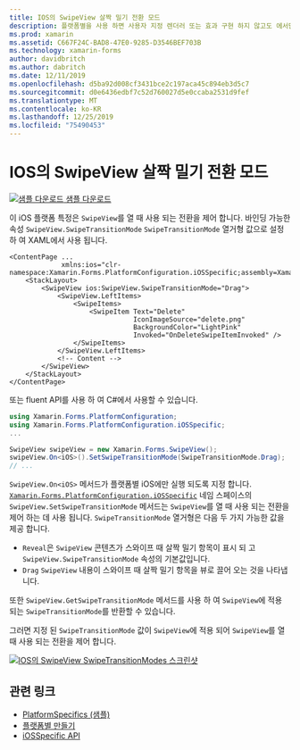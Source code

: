 ```yaml
---
title: IOS의 SwipeView 살짝 밀기 전환 모드
description: 플랫폼별을 사용 하면 사용자 지정 렌더러 또는 효과 구현 하지 않고도 에서만 특정 플랫폼에서 사용할 수 있는 기능을 사용할 수 있습니다. 이 문서에서는 SwipeView를 열 때 사용 되는 전환을 제어 하는 iOS 플랫폼별를 사용 하는 방법을 설명 합니다.
ms.prod: xamarin
ms.assetid: C667F24C-BAD8-47E0-9285-D3546BEF703B
ms.technology: xamarin-forms
author: davidbritch
ms.author: dabritch
ms.date: 12/11/2019
ms.openlocfilehash: d5ba92d008cf3431bce2c197aca45c894eb3d5c7
ms.sourcegitcommit: d0e6436edbf7c52d760027d5e0ccaba2531d9fef
ms.translationtype: MT
ms.contentlocale: ko-KR
ms.lasthandoff: 12/25/2019
ms.locfileid: "75490453"
---
```

# <a name="swipeview-swipe-transition-mode-on-ios"></a>IOS의 SwipeView 살짝 밀기 전환 모드

[![샘플 다운로드](~/media/shared/download.png) 샘플 다운로드](https://docs.microsoft.com/samples/xamarin/xamarin-forms-samples/userinterface-platformspecifics)

이 iOS 플랫폼 특정은 `SwipeView`를 열 때 사용 되는 전환을 제어 합니다. 바인딩 가능한 속성 `SwipeView.SwipeTransitionMode` `SwipeTransitionMode` 열거형 값으로 설정 하 여 XAML에서 사용 됩니다.

```xaml
<ContentPage ...
             xmlns:ios="clr-namespace:Xamarin.Forms.PlatformConfiguration.iOSSpecific;assembly=Xamarin.Forms.Core">
    <StackLayout>
        <SwipeView ios:SwipeView.SwipeTransitionMode="Drag">
            <SwipeView.LeftItems>
                <SwipeItems>
                    <SwipeItem Text="Delete"
                               IconImageSource="delete.png"
                               BackgroundColor="LightPink"
                               Invoked="OnDeleteSwipeItemInvoked" />
                </SwipeItems>
            </SwipeView.LeftItems>
            <!-- Content -->
        </SwipeView>
    </StackLayout>
</ContentPage>
```

또는 fluent API를 사용 하 여 C#에서 사용할 수 있습니다.

```csharp
using Xamarin.Forms.PlatformConfiguration;
using Xamarin.Forms.PlatformConfiguration.iOSSpecific;
...

SwipeView swipeView = new Xamarin.Forms.SwipeView();
swipeView.On<iOS>().SetSwipeTransitionMode(SwipeTransitionMode.Drag);
// ...
```

`SwipeView.On<iOS>` 메서드가 플랫폼별 iOS에만 실행 되도록 지정 합니다. [`Xamarin.Forms.PlatformConfiguration.iOSSpecific`](xref:Xamarin.Forms.PlatformConfiguration.iOSSpecific) 네임 스페이스의 `SwipeView.SetSwipeTransitionMode` 메서드는 `SwipeView`를 열 때 사용 되는 전환을 제어 하는 데 사용 됩니다. `SwipeTransitionMode` 열거형은 다음 두 가지 가능한 값을 제공 합니다.

- `Reveal`은 `SwipeView` 콘텐츠가 스와이프 때 살짝 밀기 항목이 표시 되 고 `SwipeView.SwipeTransitionMode` 속성의 기본값입니다.
- `Drag` `SwipeView` 내용이 스와이프 때 살짝 밀기 항목을 뷰로 끌어 오는 것을 나타냅니다.

또한 `SwipeView.GetSwipeTransitionMode` 메서드를 사용 하 여 `SwipeView`에 적용 되는 `SwipeTransitionMode`를 반환할 수 있습니다.

그러면 지정 된 `SwipeTransitionMode` 값이 `SwipeView`에 적용 되어 `SwipeView`를 열 때 사용 되는 전환을 제어 합니다.

[![IOS의 SwipeView SwipeTransitionModes 스크린샷](swipeview-swipetransitionmode-images/swipetransitionmode.png "IOS의 SwipeTransitionModes")](swipeview-swipetransitionmode-images/swipetransitionmode-large.png#lightbox "IOS의 SwipeTransitionModes")

## <a name="related-links"></a>관련 링크

- [PlatformSpecifics (샘플)](https://docs.microsoft.com/samples/xamarin/xamarin-forms-samples/userinterface-platformspecifics)
- [플랫폼별 만들기](~/xamarin-forms/platform/platform-specifics/index.md#creating-platform-specifics)
- [iOSSpecific API](xref:Xamarin.Forms.PlatformConfiguration.iOSSpecific)

